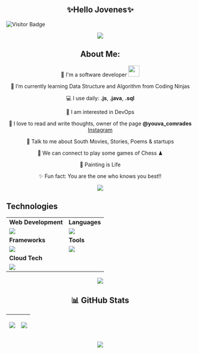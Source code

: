<h2 align='center'> ✨Hello Jovenes✨</h2>

![Visitor Badge](https://visitor-badge.laobi.icu/badge?page_id=uniquesp.uniquesp)

<p align="center"><img src= 'https://capsule-render.vercel.app/api?type=rect&color=gradient&height=2.5'/></p>       
<div align="center">
  <h2>About Me:</h2>
  <p>🏦 I'm a software developer <img src="https://media.giphy.com/media/WUlplcMpOCEmTGBtBW/giphy.gif" width="30"></p>
  <p>📝 I’m currently learning Data Structure and Algorithm from Coding Ninjas</p>
  <p>💻 I use daily: <strong>.js</strong>, <strong>.java</strong>, <strong>.sql</strong></p>
  <p>👀 I am interested in DevOps</p>
  <p>📖 I love to read and write thoughts, owner of the page <strong>@youva_comrades</strong> <a href="https://www.instagram.com/youva_comrades/">Instagram</a></p>
  <p>💬 Talk to me about South Movies, Stories, Poems & startups</p>
  <p>👯 We can connect to play some games of Chess ♟</p>
  <p>🎨 Painting is Life</p>
  <p>✨ Fun fact: You are the one who knows you best!!</p>
</div>

<p align="center"><img src= 'https://capsule-render.vercel.app/api?type=rect&color=gradient&height=2.5'/></p>

## Technologies
 
<table align="center">
  <tr>
    <td><strong>Web Development</strong></td>
    <td><strong>Languages</strong></td>
  </tr>
  <tr>
    <td><img src="https://skillicons.dev/icons?i=html,css,scss,bootstrap"></td>
    <td><img src="https://skillicons.dev/icons?i=java,javascript,cpp,python&theme=dark"></td>
  </tr>
  <tr>
    <td><strong>Frameworks</strong></td>
    <td><strong>Tools</strong></td>
  </tr>
  <tr>
    <td><img src="https://skillicons.dev/icons?i=spring,express,react,nodejs,nextjs"></td>
    <td><img src="https://skillicons.dev/icons?i=vscode,eclipse,git,github&theme=dark"></td>
  </tr>
  <tr>
    <td><strong>Cloud Tech</strong></td>
    <td></td>
  </tr>
  <tr>
    <td><img src="https://skillicons.dev/icons?i=aws,docker&theme=dark"></td>
    <td></td>
  </tr>
</table>


<p align="center"><img src= 'https://capsule-render.vercel.app/api?type=rect&color=gradient&height=2.5'/></p>


 <h2 align="center">📊 GitHub Stats</h2>

 <table align="center">
    <thead>
      <tr>
        <th>
          <p align="center"><img src="https://github-readme-stats.vercel.app/api?username=uniquesp&show_icons=true&theme=chartreuse-dark"></p>
        </th>
        <th>
          <p align="center"><img src="https://github-readme-streak-stats.herokuapp.com/?user=uniquesp&layout=compact&theme=chartreuse-dark"></p>
        </th>
      </tr>
    </thead>
  </table>

  <p align="center"><img src="https://github-readme-stats.vercel.app/api/top-langs/?username=uniquesp&&theme=chartreuse-dark"></p>
